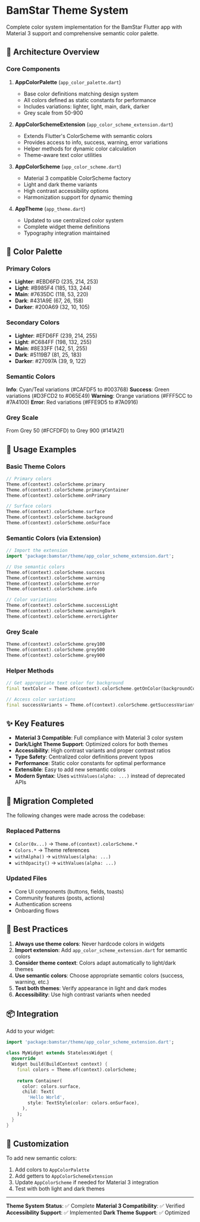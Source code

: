 # BamStar Theme System

Complete color system implementation for the BamStar Flutter app with Material 3 support and comprehensive semantic color palette.

## 🎨 Architecture Overview

### Core Components

1. **AppColorPalette** (`app_color_palette.dart`)
   - Base color definitions matching design system
   - All colors defined as static constants for performance
   - Includes variations: lighter, light, main, dark, darker
   - Grey scale from 50-900

2. **AppColorSchemeExtension** (`app_color_scheme_extension.dart`)
   - Extends Flutter's ColorScheme with semantic colors
   - Provides access to info, success, warning, error variations
   - Helper methods for dynamic color calculation
   - Theme-aware text color utilities

3. **AppColorScheme** (`app_color_scheme.dart`)
   - Material 3 compatible ColorScheme factory
   - Light and dark theme variants
   - High contrast accessibility options
   - Harmonization support for dynamic theming

4. **AppTheme** (`app_theme.dart`)
   - Updated to use centralized color system
   - Complete widget theme definitions
   - Typography integration maintained

## 🌈 Color Palette

### Primary Colors
- **Lighter**: #EBD6FD (235, 214, 253)
- **Light**: #B985F4 (185, 133, 244)
- **Main**: #7635DC (118, 53, 220)
- **Dark**: #431A9E (67, 26, 158)
- **Darker**: #200A69 (32, 10, 105)

### Secondary Colors
- **Lighter**: #EFD6FF (239, 214, 255)
- **Light**: #C684FF (198, 132, 255)
- **Main**: #8E33FF (142, 51, 255)
- **Dark**: #5119B7 (81, 25, 183)
- **Darker**: #27097A (39, 9, 122)

### Semantic Colors

**Info**: Cyan/Teal variations (#CAFDF5 to #003768)
**Success**: Green variations (#D3FCD2 to #065E49)
**Warning**: Orange variations (#FFF5CC to #7A4100)
**Error**: Red variations (#FFE9D5 to #7A0916)

### Grey Scale
From Grey 50 (#FCFDFD) to Grey 900 (#141A21)

## 🚀 Usage Examples

### Basic Theme Colors
```dart
// Primary colors
Theme.of(context).colorScheme.primary
Theme.of(context).colorScheme.primaryContainer
Theme.of(context).colorScheme.onPrimary

// Surface colors
Theme.of(context).colorScheme.surface
Theme.of(context).colorScheme.background
Theme.of(context).colorScheme.onSurface
```

### Semantic Colors (via Extension)
```dart
// Import the extension
import 'package:bamstar/theme/app_color_scheme_extension.dart';

// Use semantic colors
Theme.of(context).colorScheme.success
Theme.of(context).colorScheme.warning
Theme.of(context).colorScheme.error
Theme.of(context).colorScheme.info

// Color variations
Theme.of(context).colorScheme.successLight
Theme.of(context).colorScheme.warningDark
Theme.of(context).colorScheme.errorLighter
```

### Grey Scale
```dart
Theme.of(context).colorScheme.grey100
Theme.of(context).colorScheme.grey500
Theme.of(context).colorScheme.grey900
```

### Helper Methods
```dart
// Get appropriate text color for background
final textColor = Theme.of(context).colorScheme.getOnColor(backgroundColor);

// Access color variations
final successVariants = Theme.of(context).colorScheme.getSuccessVariants();
```

## ✨ Key Features

- **Material 3 Compatible**: Full compliance with Material 3 color system
- **Dark/Light Theme Support**: Optimized colors for both themes
- **Accessibility**: High contrast variants and proper contrast ratios
- **Type Safety**: Centralized color definitions prevent typos
- **Performance**: Static color constants for optimal performance
- **Extensible**: Easy to add new semantic colors
- **Modern Syntax**: Uses `withValues(alpha: ...)` instead of deprecated APIs

## 🔄 Migration Completed

The following changes were made across the codebase:

### Replaced Patterns
- `Color(0x...)` → `Theme.of(context).colorScheme.*`
- `Colors.*` → Theme references
- `withAlpha()` → `withValues(alpha: ...)`
- `withOpacity()` → `withValues(alpha: ...)`

### Updated Files
- Core UI components (buttons, fields, toasts)
- Community features (posts, actions)
- Authentication screens
- Onboarding flows

## 🎯 Best Practices

1. **Always use theme colors**: Never hardcode colors in widgets
2. **Import extension**: Add `app_color_scheme_extension.dart` for semantic colors
3. **Consider theme context**: Colors adapt automatically to light/dark themes
4. **Use semantic colors**: Choose appropriate semantic colors (success, warning, etc.)
5. **Test both themes**: Verify appearance in light and dark modes
6. **Accessibility**: Use high contrast variants when needed

## 📦 Integration

Add to your widget:

```dart
import 'package:bamstar/theme/app_color_scheme_extension.dart';

class MyWidget extends StatelessWidget {
  @override
  Widget build(BuildContext context) {
    final colors = Theme.of(context).colorScheme;
    
    return Container(
      color: colors.surface,
      child: Text(
        'Hello World',
        style: TextStyle(color: colors.onSurface),
      ),
    );
  }
}
```

## 🔧 Customization

To add new semantic colors:

1. Add colors to `AppColorPalette`
2. Add getters to `AppColorSchemeExtension`  
3. Update `AppColorScheme` if needed for Material 3 integration
4. Test with both light and dark themes

---

**Theme System Status**: ✅ Complete
**Material 3 Compatibility**: ✅ Verified
**Accessibility Support**: ✅ Implemented
**Dark Theme Support**: ✅ Optimized